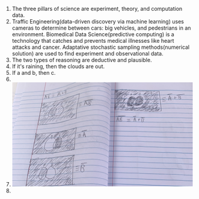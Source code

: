 1. The three pillars of science are experiment, theory, and computation data.  
2. Traffic Engineering(data-driven discovery via machine learning) uses cameras to determine between cars: big vehicles, and pedestrians in an environment. Biomedical Data Science(predictive computing) is a technology that catches and prevents medical illnesses like heart attacks and cancer. Adaptative stochastic sampling methods(numerical solution) are used to find experiment and observational data.  
3. The two types of reasoning are deductive and plausible.
4. If it's raining, then the clouds are out. 
5. If a and b, then  c.
6.    
7.  ![A photo of problem 7 Venn diagram](IMG_1135.jpeg)
8.  
